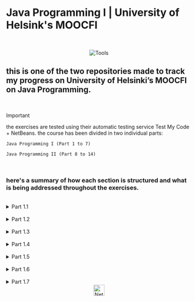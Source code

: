 # Java Programming I | University of Helsink's MOOCFI

<br>

<div align="center">

 ![Tools](https://skillicons.dev/icons?i=java,github)

</div>

## this is one of the two repositories made to track my progress on University of Helsinki’s MOOCFI on Java Programming.

<br>
 
> [!IMPORTANT]
> the exercises are tested using their automatic testing service Test My Code + NetBeans. the course has been divided in two individual parts:

```
Java Programming I (Part 1 to 7)

Java Programming II (Part 8 to 14) 
```
<br>

### here's a summary of how each section is structured and what is being addressed throughout the exercises.

<br>

<details>
    <summary align="left">Part 1.1</summary>
    <br>
    
    1. Getting started with programming
    2. Printing
    3. Reading input
    4. Variables
    5. Calculating with numbers
    6. Conditional statements and conditional operation
    7. Programming in our society

    total: theory + 37 exercises;
</details>
<br>

<details>
    <summary align="left">Part 1.2</summary>
    <br>

    1. Recurring problems and patterns to solve them
    2. Repeating functionality
    3. More loops
    4. Methods and dividing the program into smaller parts
    5. End questionnaire

    total: theory + 34 exercises;
</details>
<br>

<details>
    <summary align="left">Part 1.3</summary>
    <br>

    1. Discovering errors
    2. Lists
    3. Arrays
    4. Using strings
    5. Summary

    total: theory + 32 exercises;
</details>
<br>

<details>
    <summary align="left">Part 1.4</summary>
    <br>

    1. Introduction to object-oriented programming
    2. Objects in a list
    3. Files and reading data
    4. Summary

    total: theory + 31 exercises;
</details>
<br>


<details>
    <summary align="left">Part 1.5</summary>
    <br>

    1. Learning object-oriented programming
    2. Removing repetitive code (overloading methods and constructors)
    3. Primitive and reference variables
    4. Objects and references
    5. Conclusion

    total: theory + 17 exercises;
</details>
<br>

<details>
    <summary align="left">Part 1.6</summary>
    <br>

    1. Objects on a list and a list as part of an object
    2. Separating the user interface from program logic
    3. Introduction to testing
    4. Complex programs

    total: theory + 13 exercises;
</details>
<br>

<details>
    <summary align="left">Part 1.7</summary>
    <br>

    1. Programming paradigms
    2. Algorithms
    3. Larger programming exercises
    4. Conclusion

    total: theory + 8 exercises;
</details>

<div align="center">
 <img align="center" src="https://em-content.zobj.net/source/microsoft/309/ninja-cat_1f431-200d-1f464.png" alt="NetBeans Logo" width="30" height="auto">
</div>


